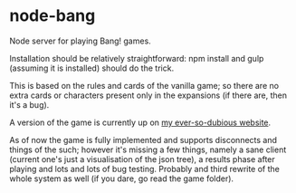 # node-bang
Node server for playing Bang! games.

Installation should be relatively straightforward: npm install and gulp (assuming it is installed) should do the trick.

This is based on the rules and cards of the vanilla game; so there are no extra cards or characters present only in the expansions (if there are, then it's a bug).

A version of the game is currently up on [my ever-so-dubious website](http://bang.dagothig.com/).

As of now the game is fully implemented and supports disconnects and things of the such; however it's missing a few things, namely a sane client (current one's just a visualisation of the json tree), a results phase after playing and lots and lots of bug testing. Probably and third rewrite of the whole system as well (if you dare, go read the game folder).
